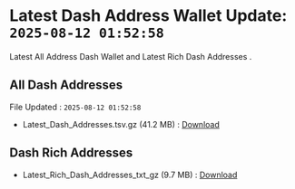 # Latest Dash Address Wallet Update: `2025-08-12 01:52:58`

Latest All Address Dash Wallet and Latest Rich Dash Addresses .

## All Dash Addresses

File Updated : `2025-08-12 01:52:58`

- Latest_Dash_Addresses.tsv.gz (41.2 MB) : [Download](https://github.com/Pymmdrza/Rich-Address-Wallet/releases/tag/Dash)

## Dash Rich Addresses

- Latest_Rich_Dash_Addresses_txt_gz (9.7 MB) : [Download](https://github.com/Pymmdrza/Rich-Address-Wallet/releases/tag/Dash)
